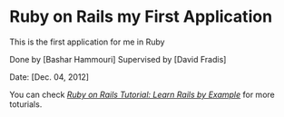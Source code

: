 # Ruby on Rails my First Application

This is the first application for me in Ruby

Done by [Bashar Hammouri]
Supervised by [David Fradis]

Date: [Dec. 04, 2012]


You can check [*Ruby on Rails Tutorial: Learn Rails by Example*](http://railstutorial.org/) for more toturials.
